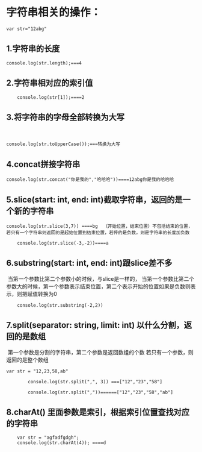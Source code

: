 # 字符串相关的操作：

```
var str="12abg"
```

## 	1.字符串的长度


	
	console.log(str.length);===4

## 	2.字符串相对应的索引值

```
	console.log(str[1]);====2
```

## 	3.将字符串的字母全部转换为大写

​	

```
console.log(str.toUpperCase());===转换为大写
```

## 	4.concat拼接字符串

```
console.log(str.concat("你是我的","哈哈哈"))====12abg你是我的哈哈哈
```

## 	5.slice(start: int, end: int)截取字符串，返回的是一个新的字符串

```
console.log(str.slice(3,7)) ====bg  （开始位置，结束位置）不包括结束的位置，若只有一个字符串则返回的是起始位置到结束位置，若传的是负数，则是字符串的长度加负数

	console.log(str.slice(-3,-2))====a
```

## 	6.substring(start: int, end: int)跟slice差不多

​		当第一个参数比第二个参数小的时候，与slice是一样的， 当第一个参数比第二个参数大的时候，第一个参数表示结束位置，第二个表示开始的位置
​		如果是负数则表示，则把赋值转换为0

```
	console.log(str.substring(-2,2))
```

## 	7.split(separator: string, limit: int) 以什么分割，返回的是数组

​		第一个参数是分割的字符串，第二个参数是返回数组的个数
​		若只有一个参数，则返回的是整个数组
 			

```
var str = "12,23,58,ab"

		console.log(str.split(",", 3)) ===["12","23","58"]

		console.log(str.split(","))======["12","23","58","ab"]
```

##  	8.charAt()  里面参数是索引，根据索引位置查找对应的字符串



		var str = "agfadfgdgh";	
		console.log(str.charAt(4)); ====d


